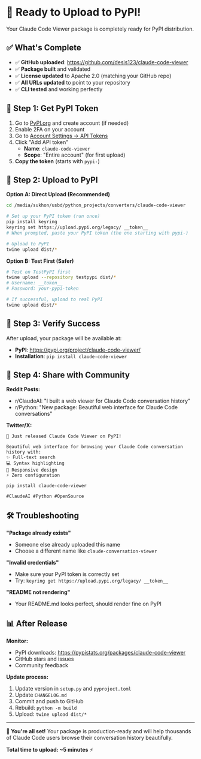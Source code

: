# 🚀 Ready to Upload to PyPI!

Your Claude Code Viewer package is completely ready for PyPI distribution.

## ✅ What's Complete

- ✅ **GitHub uploaded**: https://github.com/desis123/claude-code-viewer
- ✅ **Package built** and validated
- ✅ **License updated** to Apache 2.0 (matching your GitHub repo)
- ✅ **All URLs updated** to point to your repository
- ✅ **CLI tested** and working perfectly

## 🔑 Step 1: Get PyPI Token

1. Go to [PyPI.org](https://pypi.org/account/register/) and create account (if needed)
2. Enable 2FA on your account
3. Go to [Account Settings → API Tokens](https://pypi.org/manage/account/#api-tokens)
4. Click "Add API token"
   - **Name**: `claude-code-viewer`
   - **Scope**: "Entire account" (for first upload)
5. **Copy the token** (starts with `pypi-`)

## 🚀 Step 2: Upload to PyPI

**Option A: Direct Upload (Recommended)**
```bash
cd /media/sukhon/usbd/python_projects/converters/claude-code-viewer

# Set up your PyPI token (run once)
pip install keyring
keyring set https://upload.pypi.org/legacy/ __token__
# When prompted, paste your PyPI token (the one starting with pypi-)

# Upload to PyPI
twine upload dist/*
```

**Option B: Test First (Safer)**
```bash
# Test on TestPyPI first
twine upload --repository testpypi dist/*
# Username: __token__
# Password: your-pypi-token

# If successful, upload to real PyPI
twine upload dist/*
```

## 🎉 Step 3: Verify Success

After upload, your package will be available at:
- **PyPI**: https://pypi.org/project/claude-code-viewer/
- **Installation**: `pip install claude-code-viewer`

## 📢 Step 4: Share with Community

**Reddit Posts:**
- r/ClaudeAI: "I built a web viewer for Claude Code conversation history"
- r/Python: "New package: Beautiful web interface for Claude Code conversations"

**Twitter/X:**
```
🚀 Just released Claude Code Viewer on PyPI! 

Beautiful web interface for browsing your Claude Code conversation history with:
✨ Full-text search
💻 Syntax highlighting  
📱 Responsive design
⚡ Zero configuration

pip install claude-code-viewer

#ClaudeAI #Python #OpenSource
```

## 🛠️ Troubleshooting

**"Package already exists"**
- Someone else already uploaded this name
- Choose a different name like `claude-conversation-viewer`

**"Invalid credentials"**
- Make sure your PyPI token is correctly set
- Try: `keyring get https://upload.pypi.org/legacy/ __token__`

**"README not rendering"**
- Your README.md looks perfect, should render fine on PyPI

## 📊 After Release

**Monitor:**
- PyPI downloads: https://pypistats.org/packages/claude-code-viewer
- GitHub stars and issues
- Community feedback

**Update process:**
1. Update version in `setup.py` and `pyproject.toml`
2. Update `CHANGELOG.md`
3. Commit and push to GitHub
4. Rebuild: `python -m build`
5. Upload: `twine upload dist/*`

---

**🎯 You're all set!** Your package is production-ready and will help thousands of Claude Code users browse their conversation history beautifully.

**Total time to upload: ~5 minutes** ⚡